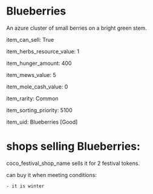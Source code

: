 # Blueberries

An azure cluster of small berries on a bright green stem.

item_can_sell: True

item_herbs_resource_value: 1

item_hunger_amount: 400

item_mews_value: 5

item_mole_cash_value: 0

item_rarity: Common

item_sorting_priority: 5100

item_uid: Blueberries [Good]

# shops selling Blueberries:

coco_festival_shop_name sells it for 2 festival tokens.

  can buy it when meeting conditions: 

    - it is winter